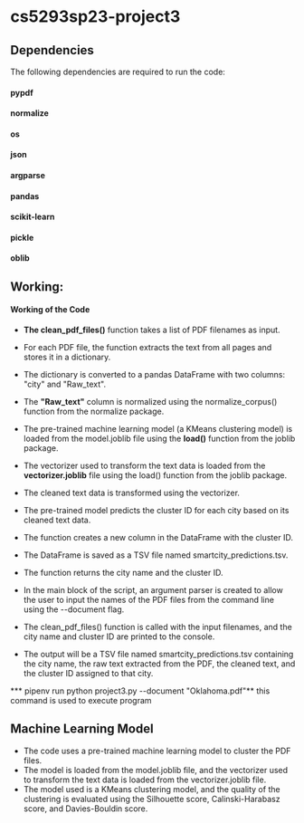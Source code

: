 # cs5293sp23-project3
## Dependencies
The following dependencies are required to run the code:

#### pypdf
#### normalize
#### os
#### json
#### argparse
#### pandas
#### scikit-learn
#### pickle
#### oblib

## Working:
#### Working of the Code

* **The clean_pdf_files()** function takes a list of PDF filenames as input.

* For each PDF file, the function extracts the text from all pages and stores it in a dictionary.

* The dictionary is converted to a pandas DataFrame with two columns: "city" and "Raw_text". 

* The **"Raw_text"** column is normalized using the normalize_corpus() function from the normalize package.

* The pre-trained machine learning model (a KMeans clustering model) is loaded from the model.joblib file using the **load()** function from the joblib package.

* The vectorizer used to transform the text data is loaded from the **vectorizer.joblib** file using the load() function from the joblib package.

* The cleaned text data is transformed using the vectorizer.

* The pre-trained model predicts the cluster ID for each city based on its cleaned text data.

* The function creates a new column in the DataFrame with the cluster ID.

* The DataFrame is saved as a TSV file named smartcity_predictions.tsv.

* The function returns the city name and the cluster ID.

* In the main block of the script, an argument parser is created to allow the user to input the names of the PDF files from the command line using the --document flag. 

* The clean_pdf_files() function is called with the input filenames, and the city name and cluster ID are printed to the console.

* The output will be a TSV file named smartcity_predictions.tsv containing the city name, the raw text extracted from the PDF, the cleaned text, and the cluster ID assigned to that city.

*** pipenv run python project3.py --document "Oklahoma.pdf"** this command is used to execute program

## Machine Learning Model

* The code uses a pre-trained machine learning model to cluster the PDF files. 
* The model is loaded from the model.joblib file, and the vectorizer used to transform the text data is loaded from the vectorizer.joblib file. 
* The model used is a KMeans clustering model, and the quality of the clustering is evaluated using the Silhouette score, Calinski-Harabasz score, and Davies-Bouldin score.




